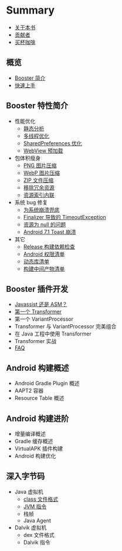 # Summary

* [关于本书](./README.md)
* [贡献者](./contributors.md)
* [买杯咖啡](./donate.md)

## 概览

* [Booster 简介](./overview.md)
* [快速上手](./getting-started.md)

## Booster 特性简介

* 性能优化
  * [静态分析](./feature/performance/static-analysis.md)
  * [多线程优化](./feature/performance/multithreading-optimization.md)
  * [SharedPreferences 优化](./feature/performance/shared-preferences-optimization.md)
  * [WebView 预加载](./feature/performance/webview-preloading.md)
* 包体积瘦身
  * [PNG 图片压缩](./feature/shrink/png-compression.md)
  * [WebP 图片压缩](./feature/shrink/webp-compression.md)
  * [ZIP 文件压缩](./feature/shrink/zip-compression.md)
  * [移除冗余资源](./feature/shrink/res-deredundancy.md)
  * [资源索引内联](./feature/shrink/res-index-inline.md)
* 系统 bug 修复
  * [为系统崩溃兜底](./feature/bugfix/prevent-crash-from-system-bug.md)
  * [Finalizer 导致的 TimeoutException](./feature/bugfix/finalizer-timeout-exception.md)
  * [资源为 null 的问题](./feature/bugfix/null-resource-assets.md)
  * [Android 7.1 Toast 崩溃](./feature/bugfix/toast-crash-on-android-25.md)
* 其它
  * [Release 构建依赖检查](./feature/misc/dependencies-check-on-release-build.md)
  * [Android 权限清单](./feature/misc/android-permission-list.md)
  * [动态库清单](./feature/misc/shared-library-list.md)
  * [构建中间产物清单](./feature/misc/build-artifact-list.md)

## Booster 插件开发

* [Javassist 还是 ASM？](./developer/javassist-or-asm.md)
* [第一个 Transformer](./developer/first-class-transformer.md)
* 第一个 VariantProcessor
* Transformer 与 VariantProcessor 完美组合
* 在 Java 工程中使用 Transformer
* Transformer 实战
* [FAQ](./developer/faq.md)

## Android 构建概述

* Android Gradle Plugin 概述
* AAPT2 容器
* Resource Table 概述

## Android 构建进阶

* 增量编译概述
* Gradle 缓存概述
* VirtualAPK 插件构建
* Android 构建优化

## 深入字节码

* Java 虚拟机
    * [class 文件格式](./jvm/class-file.md)
    * [JVM 指令](./jvm/instructions.md)
    * 栈帧
    * Java Agent
* Dalvik 虚拟机
    * dex 文件格式
    * Dalvik 指令

